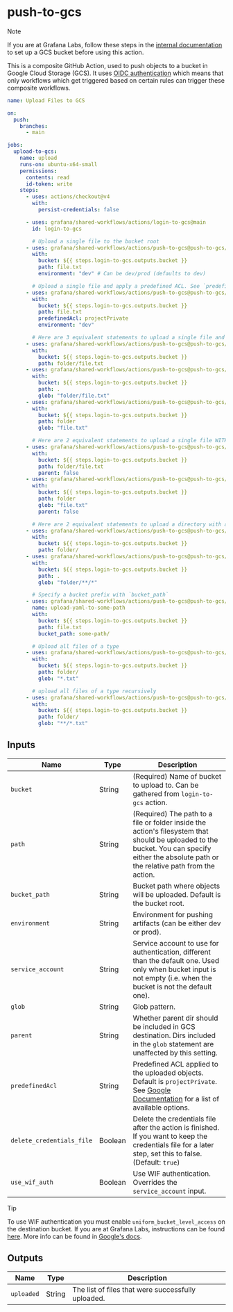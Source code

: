 # push-to-gcs

> [!NOTE]
> If you are at Grafana Labs, follow these steps in the [internal documentation](https://enghub.grafana-ops.net/docs/default/component/deployment-tools/platform/continuous-integration/google-artifact-registry/) to set up a GCS bucket before using this action.

This is a composite GitHub Action, used to push objects to a bucket in Google Cloud Storage (GCS).
It uses [OIDC authentication](https://docs.github.com/en/actions/deployment/security-hardening-your-deployments/about-security-hardening-with-openid-connect)
which means that only workflows which get triggered based on certain rules can
trigger these composite workflows.

<!-- x-release-please-start-version -->

```yaml
name: Upload Files to GCS

on:
  push:
    branches:
      - main

jobs:
  upload-to-gcs:
    name: upload
    runs-on: ubuntu-x64-small
    permissions:
      contents: read
      id-token: write
    steps:
      - uses: actions/checkout@v4
        with:
          persist-credentials: false

      - uses: grafana/shared-workflows/actions/login-to-gcs@main
        id: login-to-gcs

        # Upload a single file to the bucket root
      - uses: grafana/shared-workflows/actions/push-to-gcs@push-to-gcs/v0.2.1
        with:
          bucket: ${{ steps.login-to-gcs.outputs.bucket }}
          path: file.txt
          environment: "dev" # Can be dev/prod (defaults to dev)

        # Upload a single file and apply a predefined ACL. See `predefinedAcl` for options.
      - uses: grafana/shared-workflows/actions/push-to-gcs@push-to-gcs/v0.2.1
        with:
          bucket: ${{ steps.login-to-gcs.outputs.bucket }}
          path: file.txt
          predefinedAcl: projectPrivate
          environment: "dev"

        # Here are 3 equivalent statements to upload a single file and its parent directory to the bucket root
      - uses: grafana/shared-workflows/actions/push-to-gcs@push-to-gcs/v0.2.1
        with:
          bucket: ${{ steps.login-to-gcs.outputs.bucket }}
          path: folder/file.txt
      - uses: grafana/shared-workflows/actions/push-to-gcs@push-to-gcs/v0.2.1
        with:
          bucket: ${{ steps.login-to-gcs.outputs.bucket }}
          path: .
          glob: "folder/file.txt"
      - uses: grafana/shared-workflows/actions/push-to-gcs@push-to-gcs/v0.2.1
        with:
          bucket: ${{ steps.login-to-gcs.outputs.bucket }}
          path: folder
          glob: "file.txt"

        # Here are 2 equivalent statements to upload a single file WITHOUT its parent directory to the bucket root
      - uses: grafana/shared-workflows/actions/push-to-gcs@push-to-gcs/v0.2.1
        with:
          bucket: ${{ steps.login-to-gcs.outputs.bucket }}
          path: folder/file.txt
          parent: false
      - uses: grafana/shared-workflows/actions/push-to-gcs@push-to-gcs/v0.2.1
        with:
          bucket: ${{ steps.login-to-gcs.outputs.bucket }}
          path: folder
          glob: "file.txt"
          parent: false

        # Here are 2 equivalent statements to upload a directory with all subdirectories
      - uses: grafana/shared-workflows/actions/push-to-gcs@push-to-gcs/v0.2.1
        with:
          bucket: ${{ steps.login-to-gcs.outputs.bucket }}
          path: folder/
      - uses: grafana/shared-workflows/actions/push-to-gcs@push-to-gcs/v0.2.1
        with:
          bucket: ${{ steps.login-to-gcs.outputs.bucket }}
          path: .
          glob: "folder/**/*"

        # Specify a bucket prefix with `bucket_path`
      - uses: grafana/shared-workflows/actions/push-to-gcs@push-to-gcs/v0.2.1
        name: upload-yaml-to-some-path
        with:
          bucket: ${{ steps.login-to-gcs.outputs.bucket }}
          path: file.txt
          bucket_path: some-path/

        # Upload all files of a type
      - uses: grafana/shared-workflows/actions/push-to-gcs@push-to-gcs/v0.2.1
        with:
          bucket: ${{ steps.login-to-gcs.outputs.bucket }}
          path: folder/
          glob: "*.txt"

        # upload all files of a type recursively
      - uses: grafana/shared-workflows/actions/push-to-gcs@push-to-gcs/v0.2.1
        with:
          bucket: ${{ steps.login-to-gcs.outputs.bucket }}
          path: folder/
          glob: "**/*.txt"
```

<!-- x-release-please-end-version -->

## Inputs

| Name                      | Type    | Description                                                                                                                                                                                  |
| ------------------------- | ------- | -------------------------------------------------------------------------------------------------------------------------------------------------------------------------------------------- |
| `bucket`                  | String  | (Required) Name of bucket to upload to. Can be gathered from `login-to-gcs` action.                                                                                                          |
| `path`                    | String  | (Required) The path to a file or folder inside the action's filesystem that should be uploaded to the bucket. You can specify either the absolute path or the relative path from the action. |
| `bucket_path`             | String  | Bucket path where objects will be uploaded. Default is the bucket root.                                                                                                                      |
| `environment`             | String  | Environment for pushing artifacts (can be either dev or prod).                                                                                                                               |
| `service_account`         | String  | Service account to use for authentication, different than the default one. Used only when bucket input is not empty (i.e. when the bucket is not the default one).                           |
| `glob`                    | String  | Glob pattern.                                                                                                                                                                                |
| `parent`                  | String  | Whether parent dir should be included in GCS destination. Dirs included in the `glob` statement are unaffected by this setting.                                                              |
| `predefinedAcl`           | String  | Predefined ACL applied to the uploaded objects. Default is `projectPrivate`. See [Google Documentation][gcs-docs-upload-options] for a list of available options.                            |
| `delete_credentials_file` | Boolean | Delete the credentials file after the action is finished. If you want to keep the credentials file for a later step, set this to false. (Default: `true`)                                    |
| `use_wif_auth`            | Boolean | Use WIF authentication. Overrides the `service_account` input.                                                                                                                               |

> [!TIP]
> To use WIF authentication you must enable `uniform_bucket_level_access` on the destination bucket. If you are at Grafana Labs, instructions can be found [here](https://enghub.grafana-ops.net/docs/default/component/deployment-tools/platform/continuous-integration/google-artifact-registry/). More info can be found in [Google's docs](https://cloud.google.com/storage/docs/uniform-bucket-level-access).

## Outputs

| Name       | Type   | Description                                        |
| ---------- | ------ | -------------------------------------------------- |
| `uploaded` | String | The list of files that were successfully uploaded. |

[gcs-docs-upload-options]: https://googleapis.dev/nodejs/storage/latest/global.html#UploadOptions
